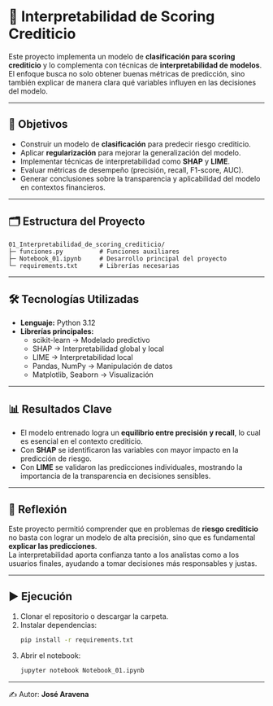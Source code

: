 # 📌 Interpretabilidad de Scoring Crediticio

Este proyecto implementa un modelo de **clasificación para scoring crediticio** y lo complementa con técnicas de **interpretabilidad de modelos**.  
El enfoque busca no solo obtener buenas métricas de predicción, sino también explicar de manera clara qué variables influyen en las decisiones del modelo.

---

## 🎯 Objetivos
- Construir un modelo de **clasificación** para predecir riesgo crediticio.  
- Aplicar **regularización** para mejorar la generalización del modelo.  
- Implementar técnicas de interpretabilidad como **SHAP** y **LIME**.  
- Evaluar métricas de desempeño (precisión, recall, F1-score, AUC).  
- Generar conclusiones sobre la transparencia y aplicabilidad del modelo en contextos financieros.

---

## 🗂️ Estructura del Proyecto
```
01_Interpretabilidad_de_scoring_crediticio/
├─ funciones.py          # Funciones auxiliares
├─ Notebook_01.ipynb     # Desarrollo principal del proyecto
└─ requirements.txt      # Librerías necesarias
```

---

## 🛠️ Tecnologías Utilizadas
- **Lenguaje:** Python 3.12  
- **Librerías principales:**  
  - scikit-learn → Modelado predictivo  
  - SHAP → Interpretabilidad global y local  
  - LIME → Interpretabilidad local  
  - Pandas, NumPy → Manipulación de datos  
  - Matplotlib, Seaborn → Visualización  

---

## 📊 Resultados Clave
- El modelo entrenado logra un **equilibrio entre precisión y recall**, lo cual es esencial en el contexto crediticio.  
- Con **SHAP** se identificaron las variables con mayor impacto en la predicción de riesgo.  
- Con **LIME** se validaron las predicciones individuales, mostrando la importancia de la transparencia en decisiones sensibles.  

---

## 🧠 Reflexión
Este proyecto permitió comprender que en problemas de **riesgo crediticio** no basta con lograr un modelo de alta precisión, sino que es fundamental **explicar las predicciones**.  
La interpretabilidad aporta confianza tanto a los analistas como a los usuarios finales, ayudando a tomar decisiones más responsables y justas.

---

## ▶️ Ejecución
1. Clonar el repositorio o descargar la carpeta.  
2. Instalar dependencias:
   ```bash
   pip install -r requirements.txt
   ```
3. Abrir el notebook:
   ```bash
   jupyter notebook Notebook_01.ipynb
   ```

---


✍️ Autor: **José Aravena**


